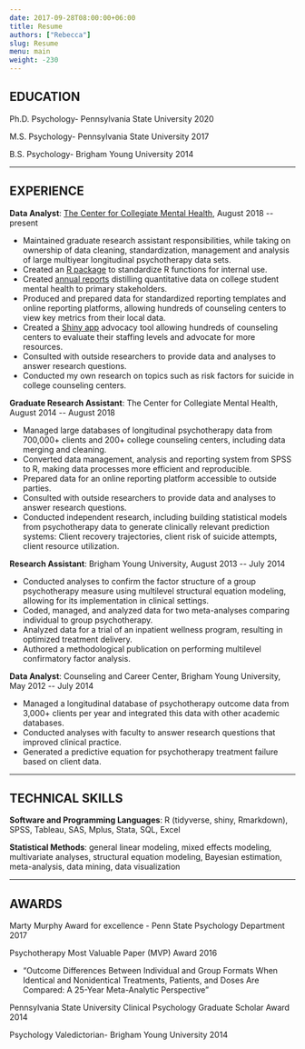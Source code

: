 ```yaml
---
date: 2017-09-28T08:00:00+06:00
title: Resume
authors: ["Rebecca"]
slug: Resume
menu: main
weight: -230
---
```


## EDUCATION
Ph.D. Psychology- Pennsylvania State University 2020

M.S. Psychology- Pennsylvania State University 2017

B.S. Psychology- Brigham Young University 2014

---

## EXPERIENCE

**Data Analyst**: [The Center for Collegiate Mental Health](https://ccmh.psu.edu), August 2018 -- present

- Maintained graduate research assistant responsibilities, while taking on ownership of data cleaning, standardization, management and analysis of large multiyear longitudinal psychotherapy data sets.  
- Created an [R package](https://github.com/CCMH-PSU/CCMHr) to standardize R functions for internal use.  
- Created [annual reports](https://ccmh.psu.edu/publications/) distilling quantitative data on college student mental health to primary stakeholders.  
- Produced and prepared data for standardized reporting templates and online reporting platforms, allowing hundreds of counseling centers to view key metrics from their local data.
- Created a [Shiny app](https://ccmh.shinyapps.io/CLI-app/) advocacy tool allowing hundreds of counseling centers to evaluate their staffing levels and advocate for more resources.  
- Consulted with outside researchers to provide data and analyses to answer research questions. 
- Conducted my own research on topics such as risk factors for suicide in college counseling centers.  

**Graduate Research Assistant**: The Center for Collegiate Mental Health, August 2014 -- August 2018  

- Managed large databases of longitudinal psychotherapy data from 700,000+ clients and 200+ college counseling centers, including data merging and cleaning.
- Converted data management, analysis and reporting system from SPSS to R, making data processes more efficient and reproducible.
- Prepared data for an online reporting platform accessible to outside parties.
- Consulted with outside researchers to provide data and analyses to answer research questions.
- Conducted independent research, including building statistical models from psychotherapy data to generate clinically relevant prediction systems: Client recovery trajectories, client risk of suicide attempts, client resource utilization.  

**Research Assistant**: Brigham Young University, August 2013 -- July 2014

- Conducted analyses to confirm the factor structure of a group psychotherapy measure using multilevel structural equation modeling, allowing for its implementation in clinical settings.
- Coded, managed, and analyzed data for two meta-analyses comparing individual to group psychotherapy.
- Analyzed data for a trial of an inpatient wellness program, resulting in optimized treatment delivery.
- Authored a methodological publication on performing multilevel confirmatory factor analysis.  

**Data Analyst**: Counseling and Career Center, Brigham Young University, May 2012 -- July 2014

- Managed a longitudinal database of psychotherapy outcome data from 3,000+ clients per year and integrated this data with other academic databases.
- Conducted analyses with faculty to answer research questions that improved clinical practice.
- Generated a predictive equation for psychotherapy treatment failure based on client data.  

---

## TECHNICAL SKILLS

**Software and Programming Languages**: R (tidyverse, shiny, Rmarkdown), SPSS, Tableau, SAS, Mplus, Stata, SQL, Excel

**Statistical Methods**: general linear modeling, mixed effects modeling, multivariate analyses, structural equation modeling, Bayesian estimation, meta-analysis, data mining, data visualization

---

## AWARDS

Marty Murphy Award for excellence - Penn State Psychology Department 2017

Psychotherapy Most Valuable Paper (MVP) Award 2016

- “Outcome Differences Between Individual and Group Formats When Identical and Nonidentical Treatments, Patients, and Doses Are Compared: A 25-Year Meta-Analytic Perspective”

Pennsylvania State University Clinical Psychology Graduate Scholar Award 2014

Psychology Valedictorian- Brigham Young University 2014


